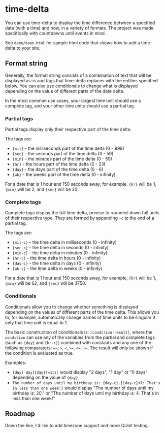 # time-delta

You can use time-delta to display the time difference between a specified date (with a time) and now, in a variety of formats. The project was made specifically with countdowns until events in mind. 

See `demo/demo.html` for sample html code that shows how to add a time-delta to your site.

## Format string

Generally, the format string consists of a combination of text that will be displayed as-is and tags that time-delta replaces with the entities specified below. You can also use conditionals to change what is displayed depending on the value of different parts of the date delta.

In the most common use cases, your largest time unit should use a complete tag, and your other time units should use a partial tag.

### Partial tags

Partial tags display only their respective part of the time delta. 

The tags are: 
- `{mil}` - the milliseconds part of the time delta (0 - 999)
- `{sec}` - the seconds part of the time delta (0 - 59)
- `{min}` - the minutes part of the time delta (0 - 59)
- `{hr}` - the hours part of the time delta (0 - 23)
- `{day}` - the days part of the time delta (0 - 6)
- `{wk}` - the weeks part of the time delta (0 - infinity)

For a date that is 1 hour and 150 seconds away, for example, `{hr}` will be 1, `{min}` will be 2, and `{sec}` will be 30.

### Complete tags

Complete tags display the full time delta, precise to rounded-down full units of their respective type. They are formed by appending `-c` to the end of a partial tag.

The tags are:
- `{mil-c}` - the time delta in milliseconds (0 - infinity)
- `{sec-c}` - the time delta in seconds (0 - infinity)
- `{min-c}` - the time delta in minutes (0 - infinity)
- `{hr-c}` - the time delta in hours (0 - infinity)
- `{day-c}` - the time delta in days (0 - infinity)
- `{wk-c}` - the time delta in weeks (0 - infinity)

For a date that is 1 hour and 150 seconds away, for example, `{hr}` will be 1, `{min}` will be 62, and `{sec}` will be 3750.

### Conditionals

Conditionals allow you to change whether something is displayed depending on the values of different parts of the time delta. This allows you to, for example, automatically change names of time units to be singular if only that time unit is equal to 1.

The basic construction of conditionals is: `[condition:result]`, where the `condition` can use any of the variables from the partial and complete tags (such as `{day}` and `{hr-c}`) combined with constants and any one of the following comparators: `==`, `>`, `<`, `>=`, `<=`, `!=`. The result will only be shown if the condition is evaluated as true.

Examples:
- `{day} day[{day}!=1:s]` would display "2 days", "1 day" or "0 days" depending on the value of `{day}`
- `The number of days until my birthday is: {day-c}.[{day-c}<7: That's in less than one week!]` would display "The number of days until my birthday is: 20." or "The number of days until my birthday is: 4. That's in less than one week!"

## Roadmap

Down the line, I'd like to add timezone support and more QUnit testing.